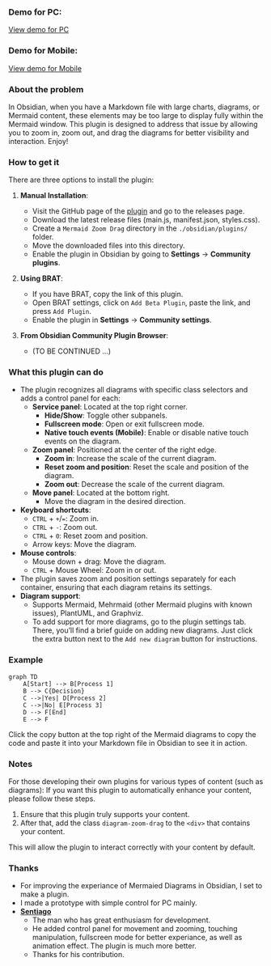 ### Demo for PC:

[View demo for PC](https://github.com/user-attachments/assets/b0ad8b7a-3f84-4ab2-b5eb-9cd31243ca07)

### Demo for Mobile:

[View demo for Mobile](https://github.com/user-attachments/assets/9cdc743f-8c26-4151-9588-17ae086692ec)

### About the problem
In Obsidian, when you have a Markdown file with large charts, diagrams, or Mermaid content, these elements may be too large to display fully within the Mermaid window. This plugin is designed to address that issue by allowing you to zoom in, zoom out, and drag the diagrams for better visibility and interaction. Enjoy!

### How to get it
There are three options to install the plugin:

1. **Manual Installation**:
    - Visit the GitHub page of the [plugin](https://github.com/gitcpy/mermaid-zoom-drag) and go to the releases page.
    - Download the latest release files (main.js, manifest.json, styles.css).
    - Create a `Mermaid Zoom Drag` directory in the `./obsidian/plugins/` folder.
    - Move the downloaded files into this directory.
    - Enable the plugin in Obsidian by going to **Settings** -> **Community plugins**.

2. **Using BRAT**:
    - If you have BRAT, copy the link of this plugin.
    - Open BRAT settings, click on `Add Beta Plugin`, paste the link, and press `Add Plugin`.
    - Enable the plugin in **Settings** -> **Community settings**.

3. **From Obsidian Community Plugin Browser**:
    - (TO BE CONTINUED ...)

### What this plugin can do
- The plugin recognizes all diagrams with specific class selectors and adds a control panel for each:
    - **Service panel**: Located at the top right corner.
        - **Hide/Show**: Toggle other subpanels.
        - **Fullscreen mode**: Open or exit fullscreen mode.
        - **Native touch events (Mobile)**: Enable or disable native touch events on the diagram.
    - **Zoom panel**: Positioned at the center of the right edge.
        - **Zoom in**: Increase the scale of the current diagram.
        - **Reset zoom and position**: Reset the scale and position of the diagram.
        - **Zoom out**: Decrease the scale of the current diagram.
    - **Move panel**: Located at the bottom right.
        - Move the diagram in the desired direction.
- **Keyboard shortcuts**:
    - `CTRL` + `+`/`=`: Zoom in.
    - `CTRL` + `-`: Zoom out.
    - `CTRL` + `0`: Reset zoom and position.
    - Arrow keys: Move the diagram.
- **Mouse controls**:
    - Mouse down + drag: Move the diagram.
    - `CTRL` + Mouse Wheel: Zoom in or out.
- The plugin saves zoom and position settings separately for each container, ensuring that each diagram retains its settings.
- **Diagram support**:
    - Supports Mermaid, Mehrmaid (other Mermaid plugins with known issues), PlantUML, and Graphviz.
    - To add support for more diagrams, go to the plugin settings tab. There, you’ll find a 
      brief guide on adding new diagrams.  Just click the extra button next to the `Add new diagram` button for instructions.

### Example
```mermaid
graph TD
    A[Start] --> B[Process 1]
    B --> C{Decision}
    C -->|Yes| D[Process 2]
    C -->|No| E[Process 3]
    D --> F[End]
    E --> F
```
Click the copy button at the top right of the Mermaid diagrams to copy the code and paste it into your Markdown file in Obsidian to see it in action.

### Notes

For those developing their own plugins for various types of content (such as diagrams): If you want this plugin to automatically enhance your content, please follow these steps.

1. Ensure that this plugin truly supports your content.
2. After that, add the class `diagram-zoom-drag` to the `<div>` that contains your content.

This will allow the plugin to interact correctly with your content by default.

### Thanks
- For improving the experiance of Mermaied Diagrams in Obsidian, I set to make a plugin.
- I made a prototype with simple control for PC mainly.
- **[Sentiago](https://github.com/Ssentiago)**
    - The man who has great enthusiasm for development.
    - He added control panel for movement and zooming, touching manipulation, fullscreen mode for better experiance, as well as animation effect. The plugin is much more better.
    - Thanks for his contribution. 

